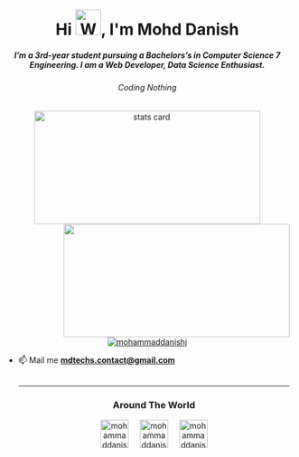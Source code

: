 <h1 align="center">Hi <img src="https://raw.githubusercontent.com/nixin72/nixin72/master/wave.gif"
            alt="Waving hand animated gif" height="45" width="45" />, I'm Mohd Danish</h1>
    <h5 align="center">
        I’m a 3rd-year student pursuing a Bachelors’s in Computer Science 7 Engineering. I am a Web Developer, Data
        Science Enthusiast.
    </h5>
    <h6 align="center">Coding Nothing</h6>

<p align="center">
<a align="center" href="https://github.com/mdtechs">
            <img alt="stats card" height="200px" width="400"
                src="https://github-readme-streak-stats.herokuapp.com/?user=mdtechs&theme=radical">
            <img align="right" height="200px" width="400"
                src="https://github-readme-stats.vercel.app/api?username=mdtechs&count_private=true&theme=radical&show_icons=true" />
        </a>
</p>

<p align="center"> <a href="https://twitter.com/mohammaddanishj" target="blank"><img
                src="https://img.shields.io/twitter/follow/mohammaddanishj?logo=twitter&style=for-the-badge"
                alt="mohammaddanishj" /></a> </p>
                
- 📫 Mail me **mdtechs.contact@gmail.com**
    <br><br>
    <hr>

    <h3 align="center">Around The World</h3>
    <p align="center">
        <a href="https://twitter.com/mohammaddanishj" target="blank"><img align="center"
                src="https://img.icons8.com/cute-clipart/64/000000/twitter.png" alt="mohammaddanishj" height="50"
                width="50" /></a> &nbsp;&nbsp;&nbsp;
        <a href="https://www.linkedin.com/in/mohammaddanishj/" target="blank"><img align="center"
                src="https://img.icons8.com/cute-clipart/64/000000/linkedin.png" alt="mohammaddanishj" height="50"
                width="50" /></a>&nbsp;&nbsp;&nbsp;&nbsp;
        <a href="https://instagram.com/mohammaddanishj" target="blank"><img align="center"
                src="https://img.icons8.com/cute-clipart/64/000000/instagram-new.png" alt="mohammaddanishj" height="50"
                width="50" /></a>
    </p>
